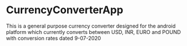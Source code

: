 # CurrencyConverterApp
This is a general purpose currency converter designed for the android platform which currently converts between USD, INR, EURO and POUND with conversion rates dated 9-07-2020
